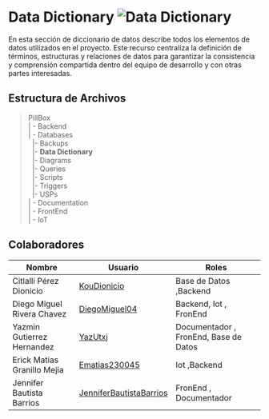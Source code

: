 # Data Dictionary  ![Data Dictionary](https://img.shields.io/badge/MongoDB-47A248?style=for-the-badge&logo=mongodb&logoColor=white)

En esta sección de diccionario de datos describe todos los elementos de datos utilizados en el proyecto. Este recurso centraliza la definición de términos, estructuras y relaciones de datos para garantizar la consistencia y comprensión compartida dentro del equipo de desarrollo y con otras partes interesadas.
## Estructura de Archivos

>PillBox<br>
>| - Backend <br>
>| - Databases<br>
>&nbsp;&nbsp;|- Backups<br>
>&nbsp;&nbsp;|- **Data Dictionary**<br>
>&nbsp;&nbsp;|- Diagrams<br>
>&nbsp;&nbsp;|- Queries<br>
>&nbsp;&nbsp;|- Scripts<br>
>&nbsp;&nbsp;|- Triggers<br>
>&nbsp;&nbsp;|- USPs<br>
>| - Documentation<br>
>| - FrontEnd<br>
>| - IoT


## Colaboradores

| Nombre                        | Usuario             | Roles |
|-------------------------------|---------------------|--------|
|  Citlalli Pérez Dionicio |      [KouDionicio](https://github.com/KouDionicio)  |  Base de Datos ,Backend      |
|  Diego Miguel Rivera Chavez | [DiegoMiguel04](https://github.com/DiegoMiguel04)       |  Backend, Iot , FronEnd     |
|  Yazmin Gutierrez Hernandez | [YazUtxj](https://github.com/YazUtxj)            | Documentador , FronEnd,  Base de Datos   |
|  Erick Matias Granillo Mejia | [Ematias230045](https://github.com/Ematias230045)            | Iot ,Backend     |
|  Jennifer Bautista Barrios |[JenniferBautistaBarrios](https://github.com/JenniferBautistaBarrios)            | FronEnd , Documentador      |